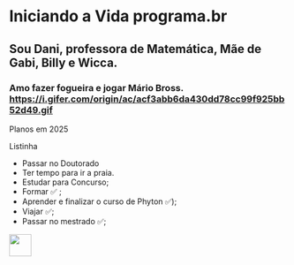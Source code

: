 # Iniciando a Vida programa.br
## Sou Dani, professora de Matemática, Mãe de Gabi, Billy e Wicca.
### Amo fazer fogueira e jogar Mário Bross. <https://i.gifer.com/origin/ac/acf3abb6da430dd78cc99f925bb52d49.gif>

Planos em 2025

Listinha

- Passar no Doutorado
- Ter tempo para ir a praia.
- Estudar para Concurso;
- Formar ✅ ;
- Aprender e finalizar o curso de Phyton ✅);
- Viajar ✅;
- Passar no mestrado ✅;



<img src="https://cdn.jsdelivr.net/gh/devicons/devicon/icons/atom/atom-original.svg" width="40" />
